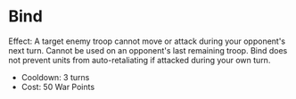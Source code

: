 # Bind



Effect: A target enemy troop cannot move or attack during your opponent's next turn. Cannot be used on an opponent's last remaining troop. Bind does not prevent units from auto-retaliating if attacked during your own turn.

* Cooldown: 3 turns
* Cost: 50 War Points
